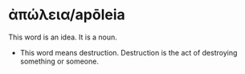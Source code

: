 # ἀπώλεια/apōleia
This word is an idea. It is a noun.
* This word means destruction. Destruction is the act of destroying something or someone.
